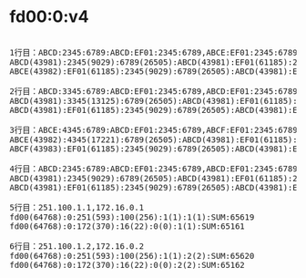 # fd00:0:v4

<pre>

1行目：ABCD:2345:6789:ABCD:EF01:2345:6789,ABCE:EF01:2345:6789:ABCD:EF01:2345:6789
ABCD(43981):2345(9029):6789(26505):ABCD(43981):EF01(61185):2345(9029):6789(26505):SUM:220215
ABCE(43982):EF01(61185):2345(9029):6789(26505):ABCD(43981):EF01(61185):2345(9029):6789(26505):SUM:281401

2行目：ABCD:3345:6789:ABCD:EF01:2345:6789,ABCD:EF01:2345:6789:ABCD:EF01:2345:6789
ABCD(43981):3345(13125):6789(26505):ABCD(43981):EF01(61185):2345(9029):6789(26505):SUM:224311
ABCD(43981):EF01(61185):2345(9029):6789(26505):ABCD(43981):EF01(61185):2345(9029):6789(26505):SUM:281400

3行目：ABCE:4345:6789:ABCD:EF01:2345:6789,ABCF:EF01:2345:6789:ABCD:EF01:2345:6789
ABCE(43982):4345(17221):6789(26505):ABCD(43981):EF01(61185):2345(9029):6789(26505):SUM:228408
ABCF(43983):EF01(61185):2345(9029):6789(26505):ABCD(43981):EF01(61185):2345(9029):6789(26505):SUM:281402

4行目：ABCD:2345:6789:ABCD:EF01:2345:6789,ABCD:EF01:2345:6789:ABCD:EF01:2345:6789
ABCD(43981):2345(9029):6789(26505):ABCD(43981):EF01(61185):2345(9029):6789(26505):SUM:220215
ABCD(43981):EF01(61185):2345(9029):6789(26505):ABCD(43981):EF01(61185):2345(9029):6789(26505):SUM:281400

5行目：251.100.1.1,172.16.0.1
fd00(64768):0:251(593):100(256):1(1):1(1):SUM:65619
fd00(64768):0:172(370):16(22):0(0):1(1):SUM:65161

6行目：251.100.1.2,172.16.0.2
fd00(64768):0:251(593):100(256):1(1):2(2):SUM:65620
fd00(64768):0:172(370):16(22):0(0):2(2):SUM:65162

</pre>